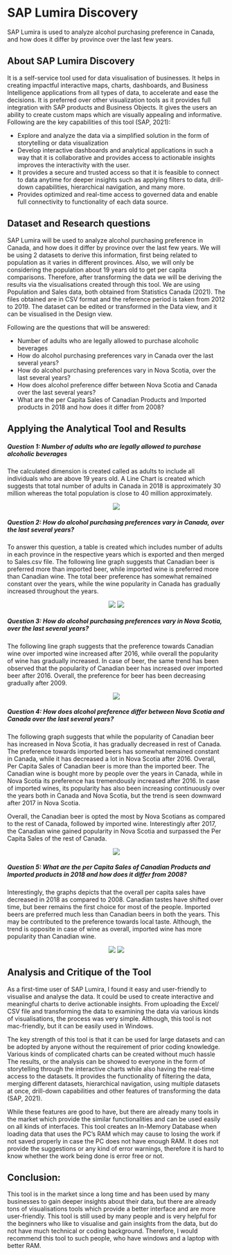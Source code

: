 # SAP Lumira Discovery
SAP Lumira is used to analyze alcohol purchasing preference in Canada, and how does it differ by province over the last few years.

## About SAP Lumira Discovery

It is a self-service tool used for data visualisation of businesses. It helps in creating impactful interactive maps, charts, dashboards, and Business Intelligence applications from all types of data, to accelerate and ease the decisions. It is preferred over other visualization tools as it provides full integration with SAP products and Business Objects. It gives the users an ability to create custom maps which are visually appealing and informative. Following are the key capabilities of this tool (SAP, 2021):

 - Explore and analyze the data via a simplified solution in the form of storytelling or data visualization
 - Develop interactive dashboards and analytical applications in such a way that it is collaborative and provides access to actionable insights improves the interactivity with the user.
 - It provides a secure and trusted access so that it is feasible to connect to data anytime for deeper insights such as applying filters to data, drill-down capabilities, hierarchical navigation, and many more.
 - Provides optimized and real-time access to governed data and enable full connectivity to functionality of each data source.

## Dataset and Research questions

SAP Lumira will be used to analyze alcohol purchasing preference in Canada, and how does it differ by province over the last few years. We will be using 2 datasets to derive this information, first being related to population as it varies in different provinces. Also, we will only be considering the population about 19 years old to get per capita comparisons. Therefore, after transforming the data we will be deriving the results via the visualisations created through this tool. We are using Population and Sales data, both obtained from Statistics Canada (2021). The files obtained are in CSV format and the reference period is taken from 2012 to 2019. The dataset can be edited or transformed in the Data view, and it can be visualised in the Design view.

Following are the questions that will be answered:

 - Number of adults who are legally allowed to purchase alcoholic beverages
 - How do alcohol purchasing preferences vary in Canada over the last several years?
 - How do alcohol purchasing preferences vary in Nova Scotia, over the last several years?
 - How does alcohol preference differ between Nova Scotia and Canada over the last several years?
 - What are the per Capita Sales of Canadian Products and Imported products in 2018 and how does it differ from 2008?

## Applying the Analytical Tool and Results

##### Question 1: Number of adults who are legally allowed to purchase alcoholic beverages
The calculated dimension is created called as adults to include all individuals who are above 19 years old. A Line Chart is created which suggests that total number of adults in Canada in 2018 is approximately 30 million whereas the total population is close to 40 million approximately.
<p align="center">
 <img src= "Images/LumiraQ1.png">
</p>

##### Question 2: How do alcohol purchasing preferences vary in Canada, over the last several years?
To answer this question, a table is created which includes number of adults in each province in the respective years which is exported and then merged to Sales.csv file. The following line graph suggests that Canadian beer is preferred more than imported beer, while imported wine is preferred more than Canadian wine. The total beer preference has somewhat remained constant over the years, while the wine popularity in Canada has gradually increased throughout the years.
<p align="center">
 <img src= "Images/LumiraQ2_table.png">
 <img src= "Images/LumiraQ2_graph.png">
</p>

##### Question 3: How do alcohol purchasing preferences vary in Nova Scotia, over the last several years?
The following line graph suggests that the preference towards Canadian wine over imported wine increased after 2016, while overall the popularity of wine has gradually increased. In case of beer, the same trend has been observed that the popularity of Canadian beer has increased over imported beer after 2016. Overall, the preference for beer has been decreasing gradually after 2009.
<p align="center">
 <img src= "Images/LumiraQ3.png">
</p>

##### Question 4: How does alcohol preference differ between Nova Scotia and Canada over the last several years?
The following graph suggests that while the popularity of Canadian beer has increased in Nova Scotia, it has gradually decreased in rest of Canada. The preference towards imported beers has somewhat remained constant in Canada, while it has decreased a lot in Nova Scotia after 2016. Overall, Per Capita Sales of Canadian beer is more than the imported beer. The Canadian wine is bought more by people over the years in Canada, while in Nova Scotia its preference has tremendously increased after 2016. In case of imported wines, its popularity has also been increasing continuously over the years both in Canada and Nova Scotia, but the trend is seen downward after 2017 in Nova Scotia.

Overall, the Canadian beer is opted the most by Nova Scotians as compared to the rest of Canada, followed by imported wine. Interestingly after 2017, the Canadian wine gained popularity in Nova Scotia and surpassed the Per Capita Sales of the rest of Canada.
<p align="center">
 <img src= "Images/LumiraQ4.png">
</p>

##### Question 5: What are the per Capita Sales of Canadian Products and Imported products in 2018 and how does it differ from 2008?
Interestingly, the graphs depicts that the overall per capita sales have decreased in 2018 as compared to 2008. Canadian tastes have shifted over time, but beer remains the first choice for most of the people. Imported beers are preferred much less than Canadian beers in both the years. This may be contributed to the preference towards local taste. Although, the trend is opposite in case of wine as overall, imported wine has more popularity than Canadian wine.
<p align="center">
 <img src= "Images/LumiraQ5_2008.png">
 <img src= "Images/LumiraQ5_2018.png">
</p>

## Analysis and Critique of the Tool

As a first-time user of SAP Lumira, I found it easy and user-friendly to visualise and analyse the data. It could be used to create interactive and meaningful charts to derive actionable insights. From uploading the Excel/ CSV file and transforming the data to examining the data via various kinds of visualisations, the process was very simple. Although, this tool is not mac-friendly, but it can be easily used in Windows.

The key strength of this tool is that it can be used for large datasets and can be adopted by anyone without the requirement of prior coding knowledge. Various kinds of complicated charts can be created without much hassle The results, or the analysis can be showed to everyone in the form of storytelling through the interactive charts while also having the real-time access to the datasets. It provides the functionality of filtering the data, merging different datasets, hierarchical navigation, using multiple datasets at once, drill-down capabilities and other features of transforming the data (SAP, 2021).

While these features are good to have, but there are already many tools in the market which provide the similar functionalities and can be used easily on all kinds of interfaces. This tool creates an In-Memory Database when loading data that uses the PC’s RAM which may cause to losing the work if not saved properly in case the PC does not have enough RAM. It does not provide the suggestions or any kind of error warnings, therefore it is hard to know whether the work being done is error free or not.

## Conclusion:
This tool is in the market since a long time and has been used by many businesses to gain deeper insights about their data, but there are already tons of visualisations tools which provide a better interface and are more user-friendly. This tool is still used by many people and is very helpful for the beginners who like to visualise and gain insights from the data, but do not have much technical or coding background. Therefore, I would recommend this tool to such people, who have windows and a laptop with better RAM.
